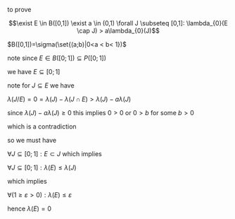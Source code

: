 
to prove 

$$\exist E \in B([0,1]) \exist a \in (0,1) \forall J \subseteq [0,1]:
\lambda_{0}(E \cap J) > a\lambda_{0}(J)$$

$B([0,1])=\sigma(\set{(a;b)|0<a < b< 1})$

note since $E\in B([0;1])\subseteq P([0;1])$

we have $E\subseteq [0;1]$

note for $J\subseteq E$ we have

$\lambda(J/E)=0=\lambda(J)-\lambda(J\cap E)>\lambda(J)-a\lambda(J)$

since $\lambda(J)-a\lambda(J)\geq0$ this implies $0>0$ or $0>b$ for
some $b>0$

which is a contradiction

so we must have 

$\forall J \subseteq [0;1]:E\subset J$ which implies

$\forall J \subseteq [0;1]: \lambda(E) \leq \lambda(J)$

which implies

$\forall (1\geq \varepsilon>0):\lambda(E)\leq \varepsilon$

hence $\lambda(E)=0$


















